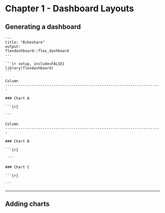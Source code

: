 # Chapter 1 - Dashboard Layouts

## Generating a dashboard

    ---
    title: "Bikeshare"
    output: 
    flexdashboard::flex_dashboard
    ---

    ```{r setup, include=FALSE}
    library(flexdashboard)
    ```

    Column
    -----------------------------------------------------------------------

    ### Chart A

    ```{r}

    ```

    Column
    -----------------------------------------------------------------------

    ### Chart B

    ```{r}

     ```

    ### Chart C

    ```{r}

    ```

***


## Adding charts


